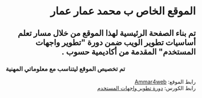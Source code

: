 <h1 dir="rtl">الموقع الخاص ب محمد عمار عمار</h1>
<h2 dir="rtl">تم بناء الصفحة الرئيسية لهذا الموقع من خلال مسار تعلم أساسيات تطوير الويب ضمن دورة "تطوير واجهات المستخدم" المقدمة من أكاديمية حسوب .</h2>
<h3>تم تخصيص الموقع ليتناسب مع معلوماتي المهنية</h2>
<div dir="rtl">
رابط الموقع:
<a href="https://ammar4web.github.io/">Ammar4web</a><br>
رابط الكورس:
<a href="https://academy.hsoub.com/learn/front-end-web-development/">دورة تطوير واجهات المستخدم</a>
</div>
